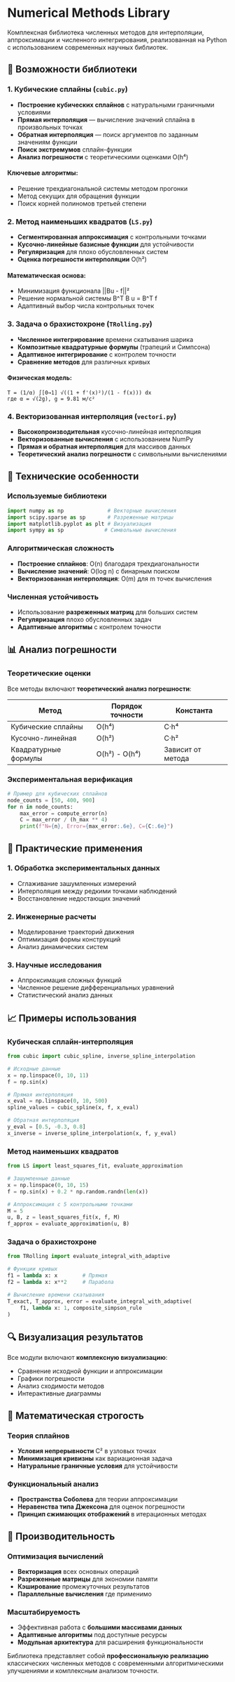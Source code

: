 # Numerical Methods Library

Комплексная библиотека численных методов для интерполяции, аппроксимации и численного интегрирования, реализованная на Python с использованием современных научных библиотек.

## 🔬 Возможности библиотеки

### 1. Кубические сплайны (`cubic.py`)
- **Построение кубических сплайнов** с натуральными граничными условиями
- **Прямая интерполяция** — вычисление значений сплайна в произвольных точках
- **Обратная интерполяция** — поиск аргументов по заданным значениям функции
- **Поиск экстремумов** сплайн-функции
- **Анализ погрешности** с теоретическими оценками O(h⁴)

#### Ключевые алгоритмы:
- Решение трехдиагональной системы методом прогонки
- Метод секущих для обращения функции
- Поиск корней полиномов третьей степени

### 2. Метод наименьших квадратов (`LS.py`)
- **Сегментированная аппроксимация** с контрольными точками
- **Кусочно-линейные базисные функции** для устойчивости
- **Регуляризация** для плохо обусловленных систем
- **Оценка погрешности интерполяции** O(h²)

#### Математическая основа:
- Минимизация функционала ||Bu - f||²
- Решение нормальной системы B^T B u = B^T f
- Адаптивный выбор числа контрольных точек

### 3. Задача о брахистохроне (`TRolling.py`)
- **Численное интегрирование** времени скатывания шарика
- **Композитные квадратурные формулы** (трапеций и Симпсона)  
- **Адаптивное интегрирование** с контролем точности
- **Сравнение методов** для различных кривых

#### Физическая модель:
```
T = (1/α) ∫[0→1] √((1 + f'(x)²)/(1 - f(x))) dx
где α = √(2g), g = 9.81 м/с²
```

### 4. Векторизованная интерполяция (`vectori.py`)
- **Высокопроизводительная** кусочно-линейная интерполяция
- **Векторизованные вычисления** с использованием NumPy
- **Прямая и обратная интерполяция** для массивов данных
- **Теоретический анализ погрешности** с символьными вычислениями

## 🔧 Технические особенности

### Используемые библиотеки
```python
import numpy as np              # Векторные вычисления
import scipy.sparse as sp       # Разреженные матрицы
import matplotlib.pyplot as plt # Визуализация
import sympy as sp             # Символьные вычисления
```

### Алгоритмическая сложность
- **Построение сплайнов**: O(n) благодаря трехдиагональности
- **Вычисление значений**: O(log n) с бинарным поиском
- **Векторизованная интерполяция**: O(m) для m точек вычисления

### Численная устойчивость
- Использование **разреженных матриц** для больших систем
- **Регуляризация** плохо обусловленных задач
- **Адаптивные алгоритмы** с контролем точности

## 📊 Анализ погрешности

### Теоретические оценки
Все методы включают **теоретический анализ погрешности**:

| Метод | Порядок точности | Константа |
|-------|------------------|-----------|
| Кубические сплайны | O(h⁴) | C·h⁴ |
| Кусочно-линейная | O(h²) | C·h² |
| Квадратурные формулы | O(h²) - O(h⁴) | Зависит от метода |

### Экспериментальная верификация
```python
# Пример для кубических сплайнов
node_counts = [50, 400, 900]
for n in node_counts:
    max_error = compute_error(n)
    C = max_error / (h_max ** 4)
    print(f"N={n}, Error={max_error:.6e}, C={C:.6e}")
```

## 🎯 Практические применения

### 1. Обработка экспериментальных данных
- Сглаживание зашумленных измерений
- Интерполяция между редкими точками наблюдений
- Восстановление недостающих значений

### 2. Инженерные расчеты
- Моделирование траекторий движения
- Оптимизация формы конструкций
- Анализ динамических систем

### 3. Научные исследования
- Аппроксимация сложных функций
- Численное решение дифференциальных уравнений
- Статистический анализ данных

## 📈 Примеры использования

### Кубическая сплайн-интерполяция
```python
from cubic import cubic_spline, inverse_spline_interpolation

# Исходные данные
x = np.linspace(0, 10, 11)
f = np.sin(x)

# Прямая интерполяция
x_eval = np.linspace(0, 10, 500)
spline_values = cubic_spline(x, f, x_eval)

# Обратная интерполяция
y_eval = [0.5, -0.3, 0.8]
x_inverse = inverse_spline_interpolation(x, f, y_eval)
```

### Метод наименьших квадратов
```python
from LS import least_squares_fit, evaluate_approximation

# Зашумленные данные
x = np.linspace(0, 10, 15)
f = np.sin(x) + 0.2 * np.random.randn(len(x))

# Аппроксимация с 5 контрольными точками
M = 5
u, B, z = least_squares_fit(x, f, M)
f_approx = evaluate_approximation(u, B)
```

### Задача о брахистохроне
```python
from TRolling import evaluate_integral_with_adaptive

# Функции кривых
f1 = lambda x: x        # Прямая
f2 = lambda x: x**2     # Парабола

# Вычисление времени скатывания
T_exact, T_approx, error = evaluate_integral_with_adaptive(
    f1, lambda x: 1, composite_simpson_rule
)
```

## 🔍 Визуализация результатов

Все модули включают **комплексную визуализацию**:
- Сравнение исходной функции и аппроксимации
- Графики погрешности
- Анализ сходимости методов
- Интерактивные диаграммы

## 🧮 Математическая строгость

### Теория сплайнов
- **Условия непрерывности** C² в узловых точках
- **Минимизация кривизны** как вариационная задача
- **Натуральные граничные условия** для устойчивости

### Функциональный анализ
- **Пространства Соболева** для теории аппроксимации
- **Неравенства типа Джексона** для оценок погрешности
- **Принцип сжимающих отображений** в итерационных методах

## 🚀 Производительность

### Оптимизация вычислений
- **Векторизация** всех основных операций
- **Разреженные матрицы** для экономии памяти
- **Кэширование** промежуточных результатов
- **Параллельные вычисления** где применимо

### Масштабируемость
- Эффективная работа с **большими массивами данных**
- **Адаптивные алгоритмы** под доступные ресурсы
- **Модульная архитектура** для расширения функциональности

Библиотека представляет собой **профессиональную реализацию** классических численных методов с современными алгоритмическими улучшениями и комплексным анализом точности.